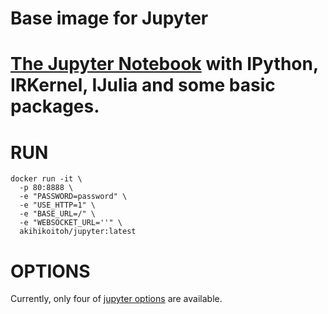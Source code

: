 # Base image for Jupyter
# [The Jupyter Notebook](http://jdfreder-notebook.readthedocs.org/en/latest/index.html) with IPython, IRKernel, IJulia and some basic packages.

# RUN

```
docker run -it \
  -p 80:8888 \
  -e "PASSWORD=password" \
  -e "USE_HTTP=1" \
  -e "BASE_URL=/" \
  -e "WEBSOCKET_URL=''" \
  akihikoitoh/jupyter:latest
```

# OPTIONS

Currently, only four of [jupyter options](http://jdfreder-notebook.readthedocs.org/en/latest/config.html#options) are available.
